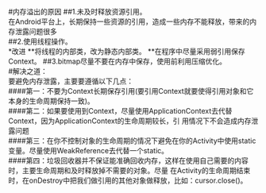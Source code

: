 #内存溢出的原因
##1.未及时释放资源引用。<br>
在Android平台上，长期保持一些资源的引用，造成一些内存不能释放，带来的内存泄露问题很多<br>
##2.使用线程操作。<br>
*改进 
**将线程的内部类，改为静态内部类。
**在程序中尽量采用弱引用保存Context。
##3.bitmap尽量不要在内存中保存，使用前利用压缩优化。<br>
#解决之道：<br>
要避免内存泄露，主要要遵循以下几点：<br>
####第一：不要为Context长期保存引用(要引用Context就要使得引用对象和它本身的生命周期保持一致)。<br>
####第二：如果要使用到Context，尽量使用ApplicationContext去代替Context，因为ApplicationContext的生命周期较长，引
用情况下不会造成内存泄露问题<br>
####第三：在你不控制对象的生命周期的情况下避免在你的Activity中使用static变量。尽量使用WeakReference去代替一个static。<br>
####第四：垃圾回收器并不保证能准确回收内存，这样在使用自己需要的内容时，主要生命周期和及时释放掉不需要的对象。尽量
在Activity的生命周期结束时，在onDestroy中把我们做引用的其他对象做释放，比如：cursor.close()。

